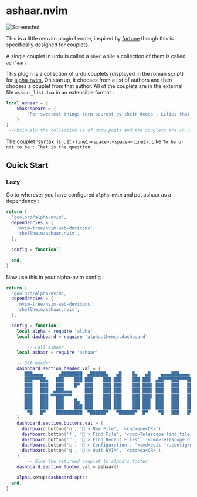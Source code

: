 # ashaar.nvim

![Screenshot](https://github.com/shellheim/ashaar.nvim/assets/116480892/a618e629-53f4-4f5e-b22f-29ef18b6284f)


This is a little neovim plugin I wrote, inspired by [fortune](https://github.com/BlakeJC94/alpha-nvim-fortune) though this is specifically designed for couplets.

A single couplet in urdu is called a `sher` while a collection of them is called `ash'aar`.

This plugin is a collection of urdu couplets (displayed in the roman script) for [alpha-nvim.](https://github.com/goolord/alpha-nvim) On startup, it chooses from a list of authors and then chooses a couplet from that author. All of the couplets are in the external file `ashaar_list.lua` in an extensible format :

```lua
local ashaar = {
    Shakespeare = {
        "For sweetest things turn sourest by their deeds : Lilies that fester, smell far worse than weeds."
    }
}
 --Obviously the collection is of urdu poets and the couplets are in urdu.
```

The couplet 'syntax' is just `<line1><space>:<space><line2>`. Like `To be or not to be : That is the question.`

## Quick Start

### Lazy

Go to wherever you have configured `alpha-nvim` and put ashaar as a dependency :

```lua
return {
  'goolord/alpha-nvim',
  dependencies = {
    'nvim-tree/nvim-web-devicons',
    'shellheim/ashaar.nvim',
  },

  config = function()
        ...
  end,
}
```

Now use this in your alpha-nvim config :

```lua
return {
  'goolord/alpha-nvim',
  dependencies = {
    'nvim-tree/nvim-web-devicons',
    'shellheim/ashaar.nvim',
  },

  config = function()
    local alpha = require 'alpha'
    local dashboard = require 'alpha.themes.dashboard'

        -- Call ashaar
    local ashaar = require 'ashaar'

    -- Set header
    dashboard.section.header.val = {
      '███▄▄▄▄      ▄████████  ▄██████▄   ▄█    █▄   ▄█    ▄▄▄▄███▄▄▄▄   ',
      '███▀▀▀██▄   ███    ███ ███    ███ ███    ███ ███  ▄██▀▀▀███▀▀▀██▄ ',
      '███   ███   ███    █▀  ███    ███ ███    ███ ███▌ ███   ███   ███ ',
      '███   ███  ▄███▄▄▄     ███    ███ ███    ███ ███▌ ███   ███   ███ ',
      '███   ███ ▀▀███▀▀▀     ███    ███ ███    ███ ███▌ ███   ███   ███ ',
      '███   ███   ███    █▄  ███    ███ ███    ███ ███  ███   ███   ███ ',
      '███   ███   ███    ███ ███    ███ ███    ███ ███  ███   ███   ███ ',
      ' ▀█   █▀    ██████████  ▀██████▀   ▀██████▀  █▀    ▀█   ███   █▀  ',
    }
    dashboard.section.buttons.val = {
      dashboard.button('n', ' > New File', '<cmd>ene<CR>'),
      dashboard.button('f', '󰱼 > Find File', '<cmd>Telescope find_files<CR>'),
      dashboard.button('r', ' > Find Recent Files', '<cmd>Telescope oldfiles<CR>'),
      dashboard.button('c', ' > Configuration', '<cmd>edit ~/.config/nvim/init.lua<CR>'),
      dashboard.button('q', ' > Quit NVIM', '<cmd>qa<CR>'),
    }
        -- Give the returned couplet to alpha's footer
    dashboard.section.footer.val = ashaar()

    alpha.setup(dashboard.opts)
  end,
}

```
